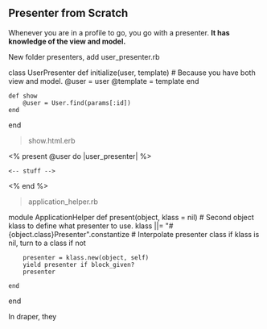 ## Presenter from Scratch

Whenever you are in a profile to go, you go with a presenter. __It has knowledge of the view and model.__

New folder presenters, add user_presenter.rb

class UserPresenter
	def initialize(user, template) # Because you have both view and model.
		@user = user
		@template = template
	end

	def show
		@user = User.find(params[:id])
	end

end

>show.html.erb

<% present @user do |user_presenter| %>

	<-- stuff -->

<% end %>


>application_helper.rb

module ApplicationHelper
	def present(object, klass = nil) 						# Second object klass to define what presenter to use.
		klass ||= "#{object.class}Presenter".constantize	# Interpolate presenter class if klass is nil, turn to a class if not
		
		presenter = klass.new(object, self)
		yield presenter if block_given?
		presenter

	end
end





In draper, they 